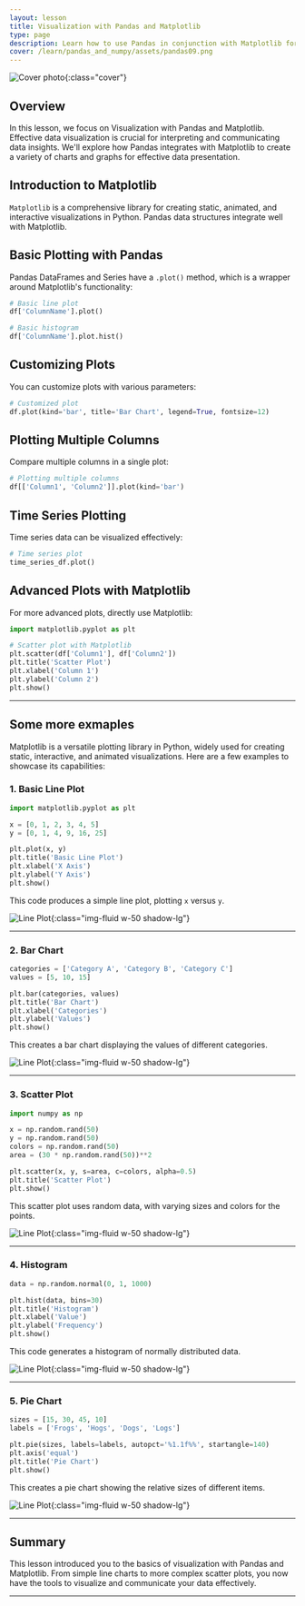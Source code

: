 ```yaml
---
layout: lesson
title: Visualization with Pandas and Matplotlib
type: page
description: Learn how to use Pandas in conjunction with Matplotlib for effective data visualization, enabling you to present data insights visually.
cover: /learn/pandas_and_numpy/assets/pandas09.png
---
```


![Cover photo]({{page.cover}}){:class="cover"}

## Overview

In this lesson, we focus on Visualization with Pandas and Matplotlib. Effective data visualization is crucial for interpreting and communicating data insights. We'll explore how Pandas integrates with Matplotlib to create a variety of charts and graphs for effective data presentation.

## Introduction to Matplotlib

`Matplotlib` is a comprehensive library for creating static, animated, and interactive visualizations in Python. Pandas data structures integrate well with Matplotlib.

## Basic Plotting with Pandas

Pandas DataFrames and Series have a `.plot()` method, which is a wrapper around Matplotlib's functionality:

```python
# Basic line plot
df['ColumnName'].plot()

# Basic histogram
df['ColumnName'].plot.hist()
```

## Customizing Plots

You can customize plots with various parameters:

```python
# Customized plot
df.plot(kind='bar', title='Bar Chart', legend=True, fontsize=12)
```

## Plotting Multiple Columns

Compare multiple columns in a single plot:

```python
# Plotting multiple columns
df[['Column1', 'Column2']].plot(kind='bar')
```

## Time Series Plotting

Time series data can be visualized effectively:

```python
# Time series plot
time_series_df.plot()
```

## Advanced Plots with Matplotlib

For more advanced plots, directly use Matplotlib:

```python
import matplotlib.pyplot as plt

# Scatter plot with Matplotlib
plt.scatter(df['Column1'], df['Column2'])
plt.title('Scatter Plot')
plt.xlabel('Column 1')
plt.ylabel('Column 2')
plt.show()
```

---

## Some more exmaples

Matplotlib is a versatile plotting library in Python, widely used for creating static, interactive, and animated visualizations. Here are a few examples to showcase its capabilities:

### 1. Basic Line Plot

```python
import matplotlib.pyplot as plt

x = [0, 1, 2, 3, 4, 5]
y = [0, 1, 4, 9, 16, 25]

plt.plot(x, y)
plt.title('Basic Line Plot')
plt.xlabel('X Axis')
plt.ylabel('Y Axis')
plt.show()
```

This code produces a simple line plot, plotting `x` versus `y`.

![Line Plot](assets/chart01.png){:class="img-fluid w-50 shadow-lg"}

---

### 2. Bar Chart

```python
categories = ['Category A', 'Category B', 'Category C']
values = [5, 10, 15]

plt.bar(categories, values)
plt.title('Bar Chart')
plt.xlabel('Categories')
plt.ylabel('Values')
plt.show()
```

This creates a bar chart displaying the values of different categories.

![Line Plot](assets/chart02.png){:class="img-fluid w-50 shadow-lg"}

---

### 3. Scatter Plot

```python
import numpy as np

x = np.random.rand(50)
y = np.random.rand(50)
colors = np.random.rand(50)
area = (30 * np.random.rand(50))**2

plt.scatter(x, y, s=area, c=colors, alpha=0.5)
plt.title('Scatter Plot')
plt.show()
```

This scatter plot uses random data, with varying sizes and colors for the points.

![Line Plot](assets/chart03.png){:class="img-fluid w-50 shadow-lg"}

---

### 4. Histogram

```python
data = np.random.normal(0, 1, 1000)

plt.hist(data, bins=30)
plt.title('Histogram')
plt.xlabel('Value')
plt.ylabel('Frequency')
plt.show()
```

This code generates a histogram of normally distributed data.

![Line Plot](assets/chart04.png){:class="img-fluid w-50 shadow-lg"}

---

### 5. Pie Chart

```python
sizes = [15, 30, 45, 10]
labels = ['Frogs', 'Hogs', 'Dogs', 'Logs']

plt.pie(sizes, labels=labels, autopct='%1.1f%%', startangle=140)
plt.axis('equal')
plt.title('Pie Chart')
plt.show()
```

This creates a pie chart showing the relative sizes of different items.

![Line Plot](assets/chart05.png){:class="img-fluid w-50 shadow-lg"}

---

## Summary

This lesson introduced you to the basics of visualization with Pandas and Matplotlib. From simple line charts to more complex scatter plots, you now have the tools to visualize and communicate your data effectively.

---
